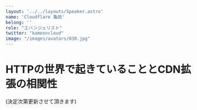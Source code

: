```yaml
---
layout: '../../layouts/Speaker.astro'
name: 'Cloudflare 亀田'
belong: ''
role: "エバンジェリスト"
twitter: "kameoncloud"
image: "/images/avatars/030.jpg"
---
```


# HTTPの世界で起きていることとCDN拡張の相関性

(決定次第更新させて頂きます)